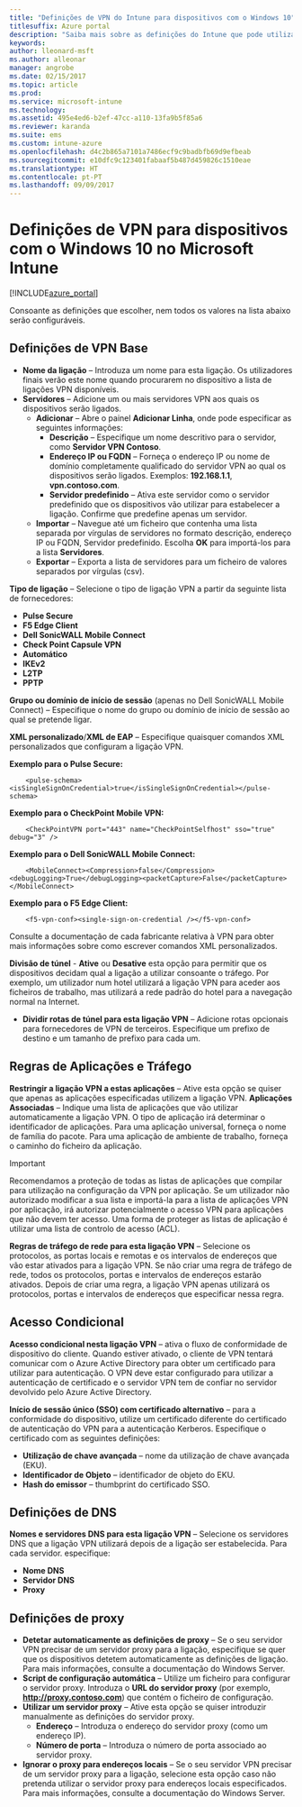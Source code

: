 ```yaml
---
title: "Definições de VPN do Intune para dispositivos com o Windows 10"
titlesuffix: Azure portal
description: "Saiba mais sobre as definições do Intune que pode utilizar para configurar ligações VPN em dispositivos Windows 10.\""
keywords: 
author: lleonard-msft
ms.author: alleonar
manager: angrobe
ms.date: 02/15/2017
ms.topic: article
ms.prod: 
ms.service: microsoft-intune
ms.technology: 
ms.assetid: 495e4ed6-b2ef-47cc-a110-13fa9b5f85a6
ms.reviewer: karanda
ms.suite: ems
ms.custom: intune-azure
ms.openlocfilehash: d4c2b865a7101a7486ecf9c9badbfb69d9efbeab
ms.sourcegitcommit: e10dfc9c123401fabaaf5b487d459826c1510eae
ms.translationtype: HT
ms.contentlocale: pt-PT
ms.lasthandoff: 09/09/2017
---
```

# <a name="vpn-settings-for-windows-10-devices-in-microsoft-intune"></a>Definições de VPN para dispositivos com o Windows 10 no Microsoft Intune

[!INCLUDE[azure_portal](./includes/azure_portal.md)]

Consoante as definições que escolher, nem todos os valores na lista abaixo serão configuráveis.


## <a name="base-vpn-settings"></a>Definições de VPN Base


- **Nome da ligação** – Introduza um nome para esta ligação. Os utilizadores finais verão este nome quando procurarem no dispositivo a lista de ligações VPN disponíveis.
- **Servidores** – Adicione um ou mais servidores VPN aos quais os dispositivos serão ligados.
    - **Adicionar** – Abre o painel **Adicionar Linha**, onde pode especificar as seguintes informações:
        - **Descrição** – Especifique um nome descritivo para o servidor, como **Servidor VPN Contoso**.
        - **Endereço IP ou FQDN** – Forneça o endereço IP ou nome de domínio completamente qualificado do servidor VPN ao qual os dispositivos serão ligados. Exemplos: **192.168.1.1**, **vpn.contoso.com**.
        - **Servidor predefinido** – Ativa este servidor como o servidor predefinido que os dispositivos vão utilizar para estabelecer a ligação. Confirme que predefine apenas um servidor.
    - **Importar** – Navegue até um ficheiro que contenha uma lista separada por vírgulas de servidores no formato descrição, endereço IP ou FQDN, Servidor predefinido. Escolha **OK** para importá-los para a lista **Servidores**.
    - **Exportar** – Exporta a lista de servidores para um ficheiro de valores separados por vírgulas (csv).

**Tipo de ligação** – Selecione o tipo de ligação VPN a partir da seguinte lista de fornecedores:
- **Pulse Secure**
- **F5 Edge Client**
- **Dell SonicWALL Mobile Connect**
- **Check Point Capsule VPN**
- **Automático**
- **IKEv2**
- **L2TP**
- **PPTP**

**Grupo ou domínio de início de sessão** (apenas no Dell SonicWALL Mobile Connect) – Especifique o nome do grupo ou domínio de início de sessão ao qual se pretende ligar.

**XML personalizado**/**XML de EAP** – Especifique quaisquer comandos XML personalizados que configuram a ligação VPN.

**Exemplo para o Pulse Secure:**

```
    <pulse-schema><isSingleSignOnCredential>true</isSingleSignOnCredential></pulse-schema>
```

**Exemplo para o CheckPoint Mobile VPN:**

```
    <CheckPointVPN port="443" name="CheckPointSelfhost" sso="true" debug="3" />
```

**Exemplo para o Dell SonicWALL Mobile Connect:**

```
    <MobileConnect><Compression>false</Compression><debugLogging>True</debugLogging><packetCapture>False</packetCapture></MobileConnect>
```

**Exemplo para o F5 Edge Client:**

```
    <f5-vpn-conf><single-sign-on-credential /></f5-vpn-conf>
```

Consulte a documentação de cada fabricante relativa à VPN para obter mais informações sobre como escrever comandos XML personalizados.

**Divisão de túnel** - **Ative** ou **Desative** esta opção para permitir que os dispositivos decidam qual a ligação a utilizar consoante o tráfego. Por exemplo, um utilizador num hotel utilizará a ligação VPN para aceder aos ficheiros de trabalho, mas utilizará a rede padrão do hotel para a navegação normal na Internet.
- **Dividir rotas de túnel para esta ligação VPN** – Adicione rotas opcionais para fornecedores de VPN de terceiros. Especifique um prefixo de destino e um tamanho de prefixo para cada um.

## <a name="apps-and-traffic-rules"></a>Regras de Aplicações e Tráfego

**Restringir a ligação VPN a estas aplicações** – Ative esta opção se quiser que apenas as aplicações especificadas utilizem a ligação VPN.
**Aplicações Associadas** – Indique uma lista de aplicações que vão utilizar automaticamente a ligação VPN. O tipo de aplicação irá determinar o identificador de aplicações. Para uma aplicação universal, forneça o nome de família do pacote. Para uma aplicação de ambiente de trabalho, forneça o caminho do ficheiro da aplicação.

>[!IMPORTANT]
>Recomendamos a proteção de todas as listas de aplicações que compilar para utilização na configuração da VPN por aplicação. Se um utilizador não autorizado modificar a sua lista e importá-la para a lista de aplicações VPN por aplicação, irá autorizar potencialmente o acesso VPN para aplicações que não devem ter acesso. Uma forma de proteger as listas de aplicação é utilizar uma lista de controlo de acesso (ACL).

**Regras de tráfego de rede para esta ligação VPN** – Selecione os protocolos, as portas locais e remotas e os intervalos de endereços que vão estar ativados para a ligação VPN. Se não criar uma regra de tráfego de rede, todos os protocolos, portas e intervalos de endereços estarão ativados. Depois de criar uma regra, a ligação VPN apenas utilizará os protocolos, portas e intervalos de endereços que especificar nessa regra.


## <a name="conditional-access"></a>Acesso Condicional

**Acesso condicional nesta ligação VPN** – ativa o fluxo de conformidade de dispositivo do cliente. Quando estiver ativado, o cliente de VPN tentará comunicar com o Azure Active Directory para obter um certificado para utilizar para autenticação. O VPN deve estar configurado para utilizar a autenticação de certificado e o servidor VPN tem de confiar no servidor devolvido pelo Azure Active Directory.

**Início de sessão único (SSO) com certificado alternativo** – para a conformidade do dispositivo, utilize um certificado diferente do certificado de autenticação do VPN para a autenticação Kerberos. Especifique o certificado com as seguintes definições: 

- **Utilização de chave avançada** – nome da utilização de chave avançada (EKU).
- **Identificador de Objeto** – identificador de objeto do EKU.
- **Hash do emissor** – thumbprint do certificado SSO.

## <a name="dns-settings"></a>Definições de DNS

**Nomes e servidores DNS para esta ligação VPN** – Selecione os servidores DNS que a ligação VPN utilizará depois de a ligação ser estabelecida.
Para cada servidor. especifique:
- **Nome DNS**
- **Servidor DNS**
- **Proxy**

## <a name="proxy-settings"></a>Definições de proxy

- **Detetar automaticamente as definições de proxy** – Se o seu servidor VPN precisar de um servidor proxy para a ligação, especifique se quer que os dispositivos detetem automaticamente as definições de ligação. Para mais informações, consulte a documentação do Windows Server.
- **Script de configuração automática** – Utilize um ficheiro para configurar o servidor proxy. Introduza o **URL do servidor proxy** (por exemplo, **http://proxy.contoso.com**) que contém o ficheiro de configuração.
- **Utilizar um servidor proxy** – Ative esta opção se quiser introduzir manualmente as definições do servidor proxy.
    - **Endereço** – Introduza o endereço do servidor proxy (como um endereço IP).
    - **Número de porta** – Introduza o número de porta associado ao servidor proxy.
- **Ignorar o proxy para endereços locais** – Se o seu servidor VPN precisar de um servidor proxy para a ligação, selecione esta opção caso não pretenda utilizar o servidor proxy para endereços locais especificados. Para mais informações, consulte a documentação do Windows Server.

